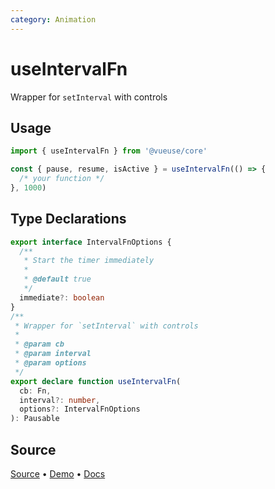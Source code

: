 ```yaml
---
category: Animation
---
```


# useIntervalFn

Wrapper for `setInterval` with controls

## Usage

```js
import { useIntervalFn } from '@vueuse/core'

const { pause, resume, isActive } = useIntervalFn(() => {
  /* your function */
}, 1000)
```


<!--FOOTER_STARTS-->
## Type Declarations

```typescript
export interface IntervalFnOptions {
  /**
   * Start the timer immediately
   *
   * @default true
   */
  immediate?: boolean
}
/**
 * Wrapper for `setInterval` with controls
 *
 * @param cb
 * @param interval
 * @param options
 */
export declare function useIntervalFn(
  cb: Fn,
  interval?: number,
  options?: IntervalFnOptions
): Pausable
```

## Source

[Source](https://github.com/vueuse/vueuse/blob/main/packages/shared/useIntervalFn/index.ts) • [Demo](https://github.com/vueuse/vueuse/blob/main/packages/shared/useIntervalFn/demo.vue) • [Docs](https://github.com/vueuse/vueuse/blob/main/packages/shared/useIntervalFn/index.md)


<!--FOOTER_ENDS-->
